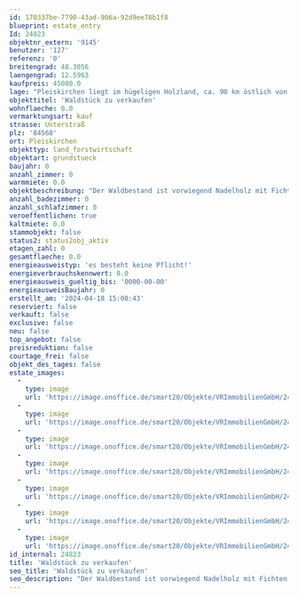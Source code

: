 ```yaml
---
id: 170337be-7790-43ad-906a-92d9ee78b1f8
blueprint: estate_entry
Id: 24823
objektnr_extern: '9145'
benutzer: '127'
referenz: '0'
breitengrad: 48.3056
laengengrad: 12.5963
kaufpreis: 45000.0
lage: "Pleiskirchen liegt im hügeligen Holzland, ca. 90 km östlich von München und 15 km nördlich von Altötting. Die Gemeinde ist der nördlichste Ausläufer des Landkreises Altötting und grenzt an den Landkreis Mühldorf a. Inn im Westen und den niederbayerischen Landkreis Rottal-Inn im Osten.\r\n\r\nDie Gemeinde Pleiskirchen hat aktuell ca. 2.500 Einwohner.\r\nÖffentliche Busverbindungen in die umliegenden Städte bzw. Gemeinden sind vorhanden.\r\n\r\nIn der Dorfgemeinschaft gibt es einen Sportverein mit verschiedenen Sparten, einen wunderschönen Golfplatz, gleich mehrere Schützenvereine und eine Reitsportschule. Dies alles sorgt für ein reges Dorfleben mit einer guten Dorfgemeinschaft."
objekttitel: 'Waldstück zu verkaufen'
wohnflaeche: 0.0
vermarktungsart: kauf
strasse: Unterstraß
plz: '84568'
ort: Pleiskirchen
objekttyp: land_forstwirtschaft
objektart: grundstueck
baujahr: 0
anzahl_zimmer: 0
warmmiete: 0.0
objektbeschreibung: "Der Waldbestand ist vorwiegend Nadelholz mit Fichten und Lärchenholz. \r\nDas Grundstück ist mit ca. 70% bewachsen, davon ist ein überwiegender Teil mit einem Bestand von 30 Jahren und älter ausgestattet Das Grundstück hat eine Größe von ca. 7.550 m².\r\n\r\nBitte haben Sie Verständnis, dass nur Anfragen mit vollständiger Adresse, Telefonnummer und E-Mailadresse bearbeitet werden können. \r\n\r\nUnsere Beratungsleistung ist für Sie bis zum Abschluss eines Vertrages kostenfrei.\r\nDas Objekt wird für den Käufer provisionspflichtig direkt vom Verkäufer exklusiv über uns angeboten. Die Vermittlungsprovision beträgt 3,57% inkl. der gesetzlichen Mehrwertsteuer.\r\nAlle weiteren Kosten des Kaufs, wie die vergleichsweise noch niedrige Grunderwerbssteuer (3,5%) und Notar- und Gerichtskosten (etwa 1,5%) sind ebenfalls vom Käufer zu bezahlen."
anzahl_badezimmer: 0
anzahl_schlafzimmer: 0
veroeffentlichen: true
kaltmiete: 0.0
stammobjekt: false
status2: status2obj_aktiv
etagen_zahl: 0
gesamtflaeche: 0.0
energieausweistyp: 'es besteht keine Pflicht!'
energieverbrauchskennwert: 0.0
energieausweis_gueltig_bis: '0000-00-00'
energieausweisBaujahr: 0
erstellt_am: '2024-04-18 15:00:43'
reserviert: false
verkauft: false
exclusive: false
neu: false
top_angebot: false
preisreduktion: false
courtage_frei: false
objekt_des_tages: false
estate_images:
  -
    type: image
    url: 'https://image.onoffice.de/smart20/Objekte/VRImmobilienGmbH/24823/b02817e2-ac22-45c7-a2d4-964489477c9b.jpg'
  -
    type: image
    url: 'https://image.onoffice.de/smart20/Objekte/VRImmobilienGmbH/24823/d67f20ae-64fc-42d0-a8ff-9bfa1eebaef4.jpg'
  -
    type: image
    url: 'https://image.onoffice.de/smart20/Objekte/VRImmobilienGmbH/24823/0149b9b3-4fe7-4b49-8ad0-ab59185d50a1.jpg'
  -
    type: image
    url: 'https://image.onoffice.de/smart20/Objekte/VRImmobilienGmbH/24823/3bc26054-0b3d-4ba8-9f51-e77473332740.jpg'
  -
    type: image
    url: 'https://image.onoffice.de/smart20/Objekte/VRImmobilienGmbH/24823/cf94cb96-6450-4b3f-85f6-5e3fac42d26d.jpg'
  -
    type: image
    url: 'https://image.onoffice.de/smart20/Objekte/VRImmobilienGmbH/24823/c19ef6f4-8716-4123-b49f-5e4a15ec7e58.jpg'
  -
    type: image
    url: 'https://image.onoffice.de/smart20/Objekte/VRImmobilienGmbH/24823/74174698-6872-4267-b501-0b936b3d44d5.jpg'
id_internal: 24823
title: 'Waldstück zu verkaufen'
seo_title: 'Waldstück zu verkaufen'
seo_description: "Der Waldbestand ist vorwiegend Nadelholz mit Fichten und Lärchenholz. \r\nDas Grundstück ist mit ca. 70% bewachsen, davon ist ein überwiegender Teil mit einem "
---
```

